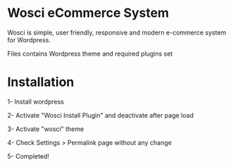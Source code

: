 Wosci eCommerce System
=====
Wosci is simple, user friendly, responsive and modern e-commerce system for Wordpress.

Files contains Wordpress theme and required plugins set


Installation
=====
1- Install wordpress

2- Activate "Wosci Install Plugin" and deactivate after page load

3- Activate "wosci" theme

4- Check Settings > Permalink page without any change

5- Completed!

